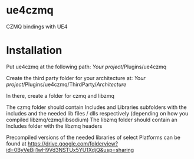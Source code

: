 # ue4czmq
CZMQ bindings with UE4

# Installation

Put ue4czmq at the following path:
_Your project_/Plugins/ue4czmq

Create the third party folder for your architecture at:
_Your project_/Plugins/ue4czmq/ThirdParty/_Architecture_

In there, create a folder for czmq and libzmq

The czmq folder should contain Includes and Libraries subfolders with the includes and the needed lib files / dlls respectively (depending on how you compiled libzmq/czmq/libsodium)
The libzmq folder should contain an Includes folder with the libzmq headers

Precompiled versions of the needed libraries of select Platforms can be found at https://drive.google.com/folderview?id=0ByVeBij1wH9Vd3NSTUx5YU1XdjQ&usp=sharing
